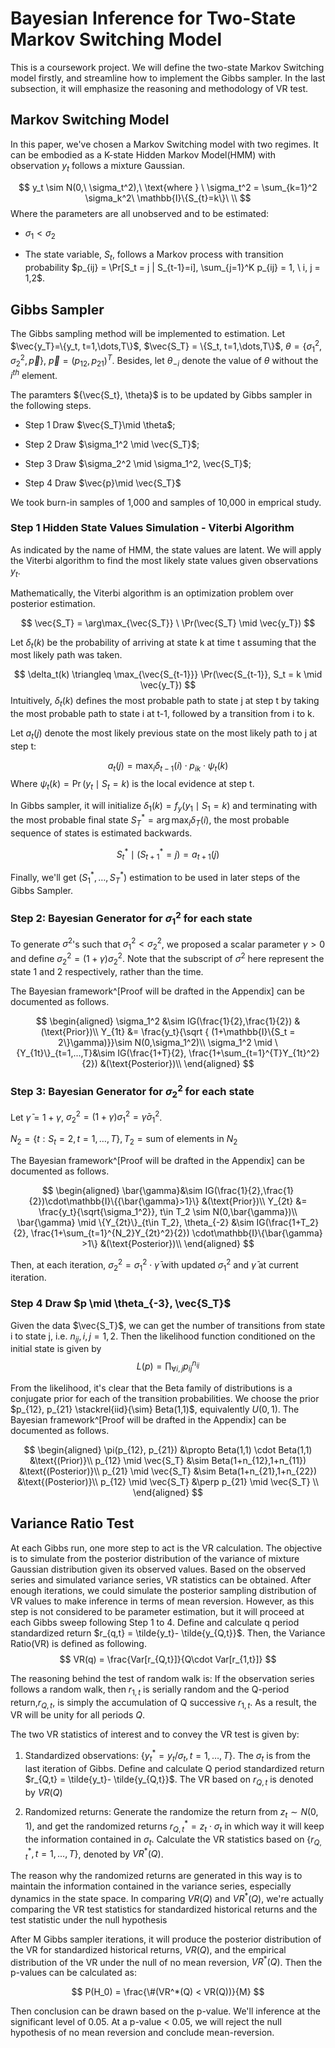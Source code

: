 # Bayesian Inference for Two-State Markov Switching Model

This is a coursework project. We will define the two-state Markov Switching model firstly, and streamline how to implement the Gibbs sampler. In the last subsection, it will emphasize the reasoning and methodology of VR test.

## Markov Switching Model

In this paper, we've chosen a Markov Switching model with two regimes. It can be embodied as a K-state Hidden Markov Model(HMM) with observation $y_t$ follows a mixture Gaussian.

$$
y_t \sim N(0,\ \sigma_t^2),\ \text{where } \
\sigma_t^2 = \sum_{k=1}^2 \sigma_k^2\  \mathbb{I}\{S_{t}=k\}\ \\ 
$$
Where the parameters are all unobserved and to be estimated:

* $\sigma_1<\sigma_2$ 

* The state variable, $S_t$, follows a Markov process with transition probability $p_{ij} = \Pr[S_t = j | S_{t-1}=i], \sum_{j=1}^K p_{ij} = 1, \ i, j = 1,2$. 

## Gibbs Sampler 

The Gibbs sampling method will be implemented to estimation. Let $\vec{y_T}=\{y_t, t=1,\dots,T\}$, $\vec{S_T} = \{S_t, t=1,\dots,T\}$,  $\theta = \{\sigma_1^2, \sigma_2^2, \vec{p}\}, \ \vec{p} = (p_{12}, p_{21})^T$. Besides, let $\theta_{-i}$ denote the value of $\theta$ without the $i^{th}$ element.

The paramters  ${\vec{S_t}, \theta}$ is to be updated by Gibbs sampler in the following steps. 

* Step 1 Draw $\vec{S_T}\mid \theta$;

* Step 2 Draw $\sigma_1^2 \mid \vec{S_T}$;

* Step 3 Draw $\sigma_2^2 \mid \sigma_1^2, \vec{S_T}$;

* Step 4 Draw $\vec{p}\mid \vec{S_T}$

We took burn-in samples of 1,000 and samples of 10,000 in emprical study. 

### Step 1 Hidden State Values Simulation -  Viterbi Algorithm

As indicated by the name of HMM, the state values are latent. We will apply the Viterbi algorithm to find the most likely state values given observations $y_t$.

Mathematically, the Viterbi algorithm is an optimization problem over posterior estimation. 

$$
\vec{S_T} = \arg\max_{\vec{S_T}} \ \Pr(\vec{S_T} \mid \vec{y_T})
$$

Let $\delta_t(k)$ be the probability of arriving at state k at time t assuming that the most likely path was taken.

$$
\delta_t(k) \triangleq \max_{\vec{S_{t-1}}} \Pr(\vec{S_{t-1}}, S_t = k \mid \vec{y_T})
$$
Intuitively, $\delta_t(k)$ defines the most probable path to state j at step t by taking the most probable path to state i at t-1, followed by a transition from i to k. 

Let $a_t(j)$ denote the most likely previous state on the most likely path to j at step t:

$$
a_t(j)=\max_{i} \delta_{t-1}(i) \cdot p_{ik}\cdot \psi_t(k)
$$
Where $\psi_t(k) = \Pr(y_t\mid S_t=k)$ is the local evidence at step t.

In Gibbs sampler, it will initialize $\delta_1(k) = f_y(y_1\mid S_1=k)$ and terminating with the most probable final state $S_T^*=\arg\max_i \delta_T(i)$, the most probable sequence of states is estimated backwards.

$$
S_t^*\mid (S_{t+1}^*=j) = a_{t+1}(j)
$$

Finally, we'll get $(S_1^*,\dots, S_T^*)$ estimation to be used in later steps of the Gibbs Sampler.

### Step 2: Bayesian Generator for $\sigma_1^2$ for each state

To generate $\sigma^2$'s such that $\sigma_1^2 < \sigma_2^2$, we proposed a scalar parameter $\gamma > 0$ and define $\sigma_{2}^2 = (1+ \gamma)\sigma_2^2$. Note that the subscript of $\sigma^2$ here represent the state 1 and 2 respectively, rather than the time. 

The Bayesian framework^[Proof will be drafted in the Appendix] can be documented as follows.

$$
\begin{aligned}
\sigma_1^2 &\sim IG(\frac{1}{2},\frac{1}{2})
&(\text{Prior})\\
Y_{1t} &= \frac{y_t}{\sqrt { (1+\mathbb{I}\{S_t = 2\}\gamma)}}\sim N(0,\sigma_1^2)\\
\sigma_1^2 \mid \{Y_{1t}\}_{t=1,...,T}&\sim IG(\frac{1+T}{2}, \frac{1+\sum_{t=1}^{T}Y_{1t}^2}{2})
&(\text{Posterior})\\
\end{aligned}
$$

### Step 3: Bayesian Generator for $\sigma_2^2$ for each state

Let $\bar{\gamma} = 1+\gamma$, $\sigma_2^2 = (1+\gamma)\sigma_1^2=\bar{\gamma}\sigma_1^2$.

$N_2 = \{t: S_t =2, t=1,\dots,T\}, T_2 = \text{sum of elements in } N_2$

The Bayesian framework^[Proof will be drafted in the Appendix] can be documented as follows.

$$
\begin{aligned}
\bar{\gamma}&\sim IG(\frac{1}{2},\frac{1}{2})\cdot\mathbb{I}\{{\bar{\gamma}>1}\}
&(\text{Prior})\\
Y_{2t} &= \frac{y_t}{\sqrt{\sigma_1^2}}, t\in T_2 \sim N(0,\bar{\gamma})\\
\bar{\gamma} \mid \{Y_{2t}\}_{t\in T_2}, \theta_{-2}
&\sim IG(\frac{1+T_2}{2}, \frac{1+\sum_{t=1}^{N_2}Y_{2t}^2}{2}) \cdot\mathbb{I}\{\bar{\gamma} >1\}
&(\text{Posterior})\\
\end{aligned}
$$

Then, at each iteration, $\sigma_2^2 = \sigma_1^2\cdot\bar{\gamma}$ with updated $\sigma_1^2$ and $\bar{\gamma}$ at current iteration.

###  Step 4 Draw $p \mid \theta_{-3}, \vec{S_T}$

Given the data $\vec{S_T}$, we can get the number of transitions from state i to state j, i.e. $n_{ij}, i,j =1,2$. Then the likelihood function conditioned on the initial state is given by
$$
L(p) =\prod_{\forall i,j} p_{ij}^{n_{ij}}
$$

From the likelihood, it's clear that the Beta family of distributions is a conjugate prior for each of the transition probabilities. We choose the prior $p_{12}, p_{21} \stackrel{iid}{\sim} Beta(1,1)$, equivalently $U(0,1)$. The Bayesian framework^[Proof will be drafted in the Appendix] can be documented as follows.

$$
\begin{aligned}
\pi(p_{12}, p_{21}) &\propto Beta(1,1) \cdot Beta(1,1) &\text{(Prior)}\\
p_{12} \mid \vec{S_T} &\sim Beta(1+n_{12},1+n_{11}) &\text{(Posterior)}\\
p_{21} \mid \vec{S_T} &\sim Beta(1+n_{21},1+n_{22})
&\text{(Posterior)}\\
p_{12} \mid \vec{S_T} &\perp p_{21} \mid \vec{S_T} \\
\end{aligned}
$$


## Variance Ratio Test

At each Gibbs run, one more step to act is the VR calculation. The objective is to simulate from the posterior distribution of the variance of mixture Gaussian distribution given its observed values. Based on the observed series and simulated variance series, VR statistics can be obtained. After enough iterations, we could simulate the posterior sampling distribution of VR values to make inference in terms of mean reversion. However, as this step is not considered to be parameter estimation, but it will proceed at each Gibbs sweep following Step 1 to 4. 
Define and calculate q period standardized return $r_{q,t} = \tilde{y_t}- \tilde{y_{Q,t}}$. Then, the Variance Ratio(VR) is defined as following.
$$
VR(q) = \frac{Var[r_{Q,t}]}{Q\cdot Var[r_{1,t}]}
$$

The reasoning behind the test of random walk is: If the observation series follows a random walk, then $r_{1,t}$ is serially random and the Q-period return,$r_{Q,t}$, is simply the accumulation of Q successive $r_{1,t}$. As a result, the VR will be unity for all periods $Q$. 

The two VR statistics of interest and to convey the VR test is given by:

1. Standardized observations: $\{y_t^* = y_t/\sigma_t, t=1,\dots,T\}$. The $\sigma_t$ is from the last iteration of Gibbs. Define and calculate Q period standardized return $r_{Q,t} = \tilde{y_t}- \tilde{y_{Q,t}}$. The VR based on $r_{Q,t}$ is denoted by $VR(Q)$

2. Randomized returns: Generate the randomize the return from $z_t \sim N(0,1)$, and get the randomized returns $r_{Q,t}^* = z_t\cdot \sigma_t$ in which way it will keep the information contained in $\sigma_t$. Calculate the VR statistics based on $\{r^*_{Q,t}, t=1,\dots,T\}$, denoted by $VR^*(Q)$.

The reason why the randomized returns are generated in this way is to maintain the information contained in the variance series, especially dynamics in the state space. In comparing $VR(Q)$ and $VR^*(Q)$, we're actually comparing the VR test statistics for standardized historical returns and the test statistic under the null hypothesis

After M Gibbs sampler iterations, it will produce the posterior distribution of the VR for standardized historical returns, $VR(Q)$, and the empirical distribution of the VR under the null of no mean reversion, $VR^*(Q)$. Then the p-values can be calculated as:

$$
P(H_0) = \frac{\#(VR^*(Q) < VR(Q))}{M}
$$

Then conclusion can be drawn based on the p-value. We'll inference at the significant level of 0.05. At a p-value < 0.05, we will reject the null hypothesis of no mean reversion and conclude mean-reversion. 

 
